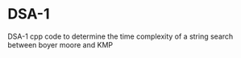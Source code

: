 # DSA-1
DSA-1 cpp code to determine the time complexity of a string search between boyer moore and KMP


